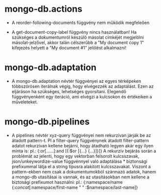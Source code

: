 
# mongo-db.actions
- A reorder-following-documents függvény nem működik megfeleően

- A get-document-copy-label függvény nincs használatban!
  Ha szükséges a dokumentumról készülő másolat címkéjét megjelölni másolat-jelzővel,
  akkor talán célszerűbb a "My document copy 1" kifejezés helyett a "My document #1" jelölést alkalmazni!


# mongo-db.adaptation
- A mongo-db.adaptation névtér függvényei az egyes térképeken többszörösen iterálnak végig,
  hogy elvégezzék az adaptálást. Ezen az eljáráson ha szükséges, lehetséges gyorsítani.
  Elegendő függvényenként egy iteráció, ami elvégzi a kulcsokon és értékeiken a műveleteket.



# mongo-db.pipelines
- A pipelines névtér xyz-query függvényei nem rekurzívan járják be az átadott pattern-t.
  Pl a filter-query függvénynek átadott filter-pattern adatot rekurzívan kellene bejárni, hogy
  átadható legyen akár egy ilyen minta is:
  pl.: {:$or  [{...} {...}]
        :$and [{:$or [{...} {...}]}]}
  A rekurzív bejárás során a problémát az jelenti, hogy egy vektorban felsorolt kulcsszavak,
  json/unkeywordize-value függvénnyel való adaptálása * biztonsági prefixummal látja el
  a string típusra alakított kulcsszavakat. Viszont a pattern-ekben nem csak a dokumentumokból
  származó adatok, hanem a mongo-db utasításai is vannak, és az utasításokban nem kellene
  a biztosági prefixumot használni:
  pl.: {:namespace/name {:$concat [:$namespace/first-name " " :$namespace/last-name]}
